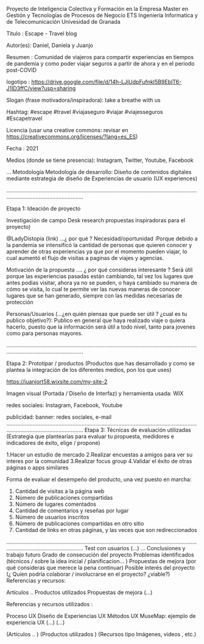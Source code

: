 Proyecto de Inteligencia Colectiva y Formación en la Empresa Master en Gestión y Tecnologías de Procesos de Negocio ETS Ingeniería Informatica y de Telecomunicación Univesidad de Granada

Titulo : Escape - Travel blog 

Autor(es): Daniel, Daniela y Juanjo

Resumen : Comunidad de viajeros para compartir experiencias en tiempos de pandemia y como poder viajar seguros a partir de ahora y en el periodo post-COVID

logotipo : https://drive.google.com/file/d/14h-LJjUdpFufnkI5B9EbIT6-J1ID3ffC/view?usp=sharing

Slogan (frase motivadora/inspiradora): take a breathe with us

Hashtag: #escape #travel #viajaseguro #viajar #viajesseguros #Escapetravel

Licencia (usar una creative commons: revisar en https://creativecommons.org/licenses/?lang=es_ES)

Fecha : 2021

Medios (donde se tiene presencia): Instagram, Twitter, Youtube, Facebook

...
Metodología
Metodología de desarrollo: Diseño de contenidos digitales mediante estrategia de diseño de Experiencias de usuario (UX experiences)


..............................................................................................................................................................................

Etapa 1: Ideación de proyecto

Investigación de campo Desk research propuestas inspiradoras para el proyecto)

@LadyDistopia (link) ...¿ por qué ? 
Necesidad/oportunidad :Porque debido a la pandemia se intensificó la cantidad de personas que quieren conocer y aprender de otras experiencias ya que por el momento pueden viajar, lo cual aumentó el flujo de visitas a paginas de viajes y agencias.

Motivación de la propuesta .... ¿ por qué consideras interesante ? Será útil porque las experiencias pasadas están cambiando, tal vez los lugares que antes podias visitar, ahora ya no se pueden, o haya cambiado su manera de cómo se visita, lo cual te permite ver las nuevas maneras de conocer lugares que se han generado, siempre con las medidas necesarias de protección

Personas/Usuarios (...¿en quién piensas que puede ser útil ? ¿cual es tu publico objetivo?): Publico en general que haya realizado viaje o quiera hacerlo, puesto que la información será útil a todo nivel, tanto para jovenes como para personas mayores. 

..............................................................................................................................................................................

Etapa 2: Prototipar / productos
(Productos que has desarrollado y como se plantea la integración de los diferentes medios, pon los que uses)

https://juanjort58.wixsite.com/my-site-2

Imagen visual (Portada / Diseño de Interfaz) y herramienta usada: WIX

redes sociales: Instagram, Facebook, Youtube

publicidad: banner: redes sociales, e-mail
..............................................................................................................................................................................
Etapa 3: Técnicas de evaluación utilizadas
(Estrategia que plantearías para evaluar tu propuesta, medidores e indicadores de éxito, elige / propone)

  1.Hacer un estudio de mercado
  2.Realizar encuestas a amigos para ver su interes por la comunidad
  3.Realizar focus group
  4.Validar el éxito de otras páginas o apps similares

Forma de evaluar el desempeño del producto, una vez puesto en marcha:

  1. Cantidad de visitas a la página web
  2. Número de publicaciones compartidas
  3. Número de lugares comentados
  4. Cantidad de comentarios y reseñas por lugar
  5. Número de usuarios inscritos
  7. Número de publicaciones compartidas en otro sitio 
  8. Cantidad de links en otras páginas, y las veces que son redireccionados



..............................................................................................................................................................................
Test con usuarios (...)
...
Conclusiones y trabajo futuro
Grado de consecución del proyecto
Problemas identificados (técnicos / sobre la idea inicial / planificacion… )
Propuestas de mejora (por qué consideras que merece la pena continuar)
Posible interés del proyecto (¿ Quien podría colaborar / involucrarse en el proyecto? ¿viable?)
Referencias y recursos:

Artículos ..
Productos utilizados
Propuestas de mejora
(...)

Referencias y recursos utilizados :

Proceso UX
Diseño de Experiencias UX
Métodos UX
MuseMap: ejemplo de experiencia UX
(...)
(...)

(Artículos .. )
(Productos utilizados )
(Recursos tipo Imágenes, videos , etc.)
